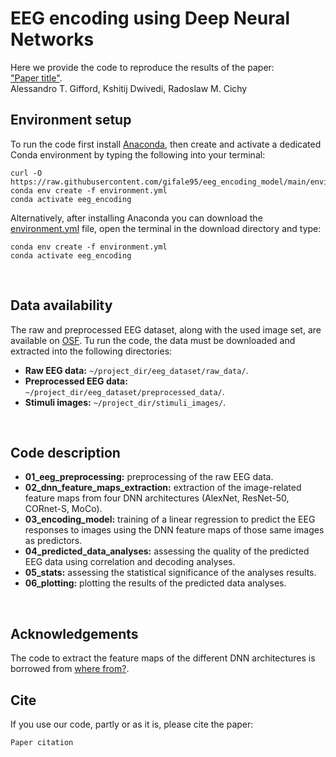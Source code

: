 # EEG encoding using Deep Neural Networks
Here we provide the code to reproduce the results of the paper:<br/>
["Paper title"][paper_link].<br/>
Alessandro T. Gifford, Kshitij Dwivedi, Radoslaw M. Cichy
</br>


## Environment setup
To run the code first install [Anaconda][conda], then create and activate a dedicated Conda environment by typing the following into your terminal:
```shell
curl -O https://raw.githubusercontent.com/gifale95/eeg_encoding_model/main/environment.yml
conda env create -f environment.yml
conda activate eeg_encoding
```
Alternatively, after installing Anaconda you can download the [environment.yml][env_file] file, open the terminal in the download directory and type:
```shell
conda env create -f environment.yml
conda activate eeg_encoding
```
</br>

## Data availability
The raw and preprocessed EEG dataset, along with the used image set, are available on [OSF][osf]. Tu run the code, the data must be downloaded and extracted into the following directories:

* **Raw EEG data:** `~/project_dir/eeg_dataset/raw_data/`.
* **Preprocessed EEG data:** `~/project_dir/eeg_dataset/preprocessed_data/`.
* **Stimuli images:** `~/project_dir/stimuli_images/`.
</br>


## Code description
* **01_eeg_preprocessing:** preprocessing of the raw EEG data.
* **02_dnn_feature_maps_extraction:** extraction of the image-related feature maps from four DNN architectures (AlexNet, ResNet-50, CORnet-S, MoCo).
* **03_encoding_model:** training of a linear regression to predict the EEG responses to images using the DNN feature maps of those same images as predictors.
* **04_predicted_data_analyses:** assessing the quality of the predicted EEG data using correlation and decoding analyses.
* **05_stats:** assessing the statistical significance of the analyses results.
* **06_plotting:** plotting the results of the predicted data analyses.
</br>


## Acknowledgements
The code to extract the feature maps of the different DNN architectures is borrowed from [where from?][fmaps_code].
</br>


## Cite
If you use our code, partly or as it is, please cite the paper:

```
Paper citation
```

[paper_link]: !!!!!!!!!!!!!!!!!!!!!!!!!!!!!!!!!!!!!!!!!!!!!!!!!!!!!!!!!!!!!!!!!!!!!
[conda]: https://www.anaconda.com/
[env_file]: !!!!!!!!!!!!!!!!!!!!!!!!!!!!!!!!!!!!!!!!!!!!!!!!!!!!!!!!!!!!!!!!!!!!!
[osf]: !!!!!!!!!!!!!!!!!!!!!!!!!!!!!!!!!!!!!!!!!!!!!!!!!!!!!!!!!!!!!!!!!!!!!
[fmaps_code]: !!!!!!!!!!!!!!!!!!!!!!!!!!!!!!!!!!!!!!!!!!!!!!!!!!!!!!!!!!!!!!!!!!!!!